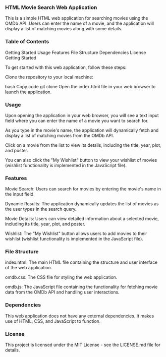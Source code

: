 ### HTML Movie Search Web Application
This is a simple HTML web application for searching movies using the OMDb API. Users can enter the name of a movie, and the application will display a list of matching movies along with some details.

### Table of Contents
Getting Started
Usage
Features
File Structure
Dependencies
License
Getting Started


To get started with this web application, follow these steps:

Clone the repository to your local machine:

bash
Copy code
git clone <repository-url>
Open the index.html file in your web browser to launch the application.

### Usage
Upon opening the application in your web browser, you will see a text input field where you can enter the name of a movie you want to search for.

As you type in the movie's name, the application will dynamically fetch and display a list of matching movies from the OMDb API.

Click on a movie from the list to view its details, including the title, year, plot, and poster.

You can also click the "My Wishlist" button to view your wishlist of movies (wishlist functionality is implemented in the JavaScript file).

### Features
Movie Search: Users can search for movies by entering the movie's name in the input field.

Dynamic Results: The application dynamically updates the list of movies as the user types in the search query.

Movie Details: Users can view detailed information about a selected movie, including its title, year, plot, and poster.

Wishlist: The "My Wishlist" button allows users to add movies to their wishlist (wishlist functionality is implemented in the JavaScript file).

### File Structure
index.html: The main HTML file containing the structure and user interface of the web application.

omdb.css: The CSS file for styling the web application.

omdb.js: The JavaScript file containing the functionality for fetching movie data from the OMDb API and handling user interactions.

### Dependencies
This web application does not have any external dependencies. It makes use of HTML, CSS, and JavaScript to function.

### License
This project is licensed under the MIT License - see the LICENSE.md file for details.
